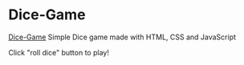 # Dice-Game   

[Dice-Game](https://goodfishfrancis.github.io/Dice-Game/)
Simple Dice game made with HTML, CSS and JavaScript  

Click "roll dice" button to play!
